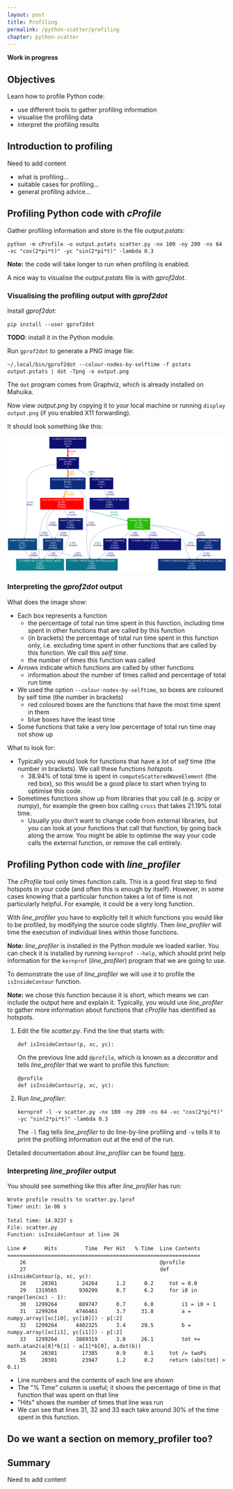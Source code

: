 ```yaml
---
layout: post
title: Profiling
permalink: /python-scatter/profiling
chapter: python-scatter
---
```


**Work in progress**

## Objectives

Learn how to profile Python code:

* use different tools to gather profiling information
* visualise the profiling data
* interpret the profiling results

## Introduction to profiling

Need to add content

* what is profiling...
* suitable cases for profiling...
* general profiling advice...


## Profiling Python code with *cProfile*

Gather profiling information and store in the file *output.pstats*:

```
python -m cProfile -o output.pstats scatter.py -nx 100 -ny 200 -ns 64 -xc "cos(2*pi*t)" -yc "sin(2*pi*t)" -lambda 0.3
```

**Note:** the code will take longer to run when profiling is enabled.

A nice way to visualise the  *output.pstats* file is with *gprof2dot*.

### Visualising the profiling output with *gprof2dot*

Install *gprof2dot*:

```
pip install --user gprof2dot
```

**TODO**: install it in the Python module.

Run `gprof2dot` to generate a PNG image file:

```
~/.local/bin/gprof2dot --colour-nodes-by-selftime -f pstats output.pstats | dot -Tpng -o output.png
```

The `dot` program comes from Graphviz, which is already installed on
Mahuika.

Now view *output.png* by copying it to your local machine or running
`display output.png` (if you enabled X11 forwarding).

It should look something like this:

![profiling-results](images/scatter-profile.png)

### Interpreting the *gprof2dot* output

What does the image show:

* Each box represents a function
  - the percentage of total run time spent in this function, including time
    spent in other functions that are called by this function
  - (in brackets) the percentage of total run time spent in this function
    only, i.e. excluding time spent in other functions that are called by this
    function. We call this *self time*.
  - the number of times this function was called
* Arrows indicate which functions are called by other functions
  - information about the number of times called and percentage of total run
    time 
* We used the option `--colour-nodes-by-selftime`, so boxes are coloured by
  self time (the number in brackets)
  - red coloured boxes are the functions that have the most time spent in them
  - blue boxes have the least time
* Some functions that take a very low percentage of total run time may not
  show up

What to look for:

* Typically you would look for functions that have a lot of *self* time (the
  number in brackets). We call these functions *hotspots*.
  - 38.94% of total time is spent in `computeScatteredWaveElement` (the red
    box), so this would be a good place to start when trying to optimise this
    code.
* Sometimes functions show up from libraries that you call (e.g. *scipy* or
  *numpy*), for example the green box calling `cross` that takes 21.19% total
  time.
  - Usually you don't want to change code from external libraries, but you can
    look at your functions that call that function, by going back along the
    arrow. You might be able to optimise the way your code calls the external
    function, or remove the call entirely.



## Profiling Python code with *line_profiler*

The *cProfile* tool only times function calls. This is a good first step to
find hotspots in your code (and often this is enough by itself). However, in
some cases knowing that a particular function takes a lot of time is not
particularly helpful. For example, it could be a very long function.

With *line_profiler* you have to explicitly tell it which functions you would
like to be profiled, by modifying the source code slightly. Then
*line_profiler* will time the execution of individual lines within those
functions.

**Note:** *line_profiler* is installed in the Python module we loaded earlier.
You can check it is installed by running `kernprof --help`, which should print
help information for the `kernprof` (*line_profiler*) program that we are going
to use.

To demonstrate the use of *line_profiler* we will use it to profile the
`isInsideContour` function.

**Note:** we chose this function because it is short, which means we can
include the output here and explain it. Typically, you would use
*line_profiler* to gather more information about functions that *cProfile* has
identified as hotspots.

1. Edit the file *scatter.py*. Find the line that starts with:
   ```
   def isInsideContour(p, xc, yc):
   ```
   On the previous line add `@profile`, which is known as a *decorator* and
   tells *line_profiler* that we want to profile this function:
   ```
   @profile
   def isInsideContour(p, xc, yc):
   ```
2. Run *line_profiler*:
   ```
   kernprof -l -v scatter.py -nx 100 -ny 200 -ns 64 -xc "cos(2*pi*t)" -yc "sin(2*pi*t)" -lambda 0.3
   ```
   The `-l` flag tells *line_profiler* to do line-by-line profiling and `-v`
   tells it to print the profiling information out at the end of the run.

Detailed documentation about *line_profiler* can be found
[here](https://github.com/rkern/line_profiler).

### Interpreting *line_profiler* output

You should see something like this after *line_profiler* has run:

```
Wrote profile results to scatter.py.lprof
Timer unit: 1e-06 s

Total time: 14.9237 s
File: scatter.py
Function: isInsideContour at line 26

Line #      Hits         Time  Per Hit   % Time  Line Contents
==============================================================
    26                                           @profile
    27                                           def isInsideContour(p, xc, yc):
    28     20301        24264      1.2      0.2  	tot = 0.0
    29   1319565       930299      0.7      6.2  	for i0 in range(len(xc) - 1):
    30   1299264       889747      0.7      6.0  		i1 = i0 + 1
    31   1299264      4746461      3.7     31.8  		a = numpy.array([xc[i0], yc[i0]]) - p[:2]
    32   1299264      4402325      3.4     29.5  		b = numpy.array([xc[i1], yc[i1]]) - p[:2]
    33   1299264      3889319      3.0     26.1  		tot += math.atan2(a[0]*b[1] - a[1]*b[0], a.dot(b))
    34     20301        17385      0.9      0.1  	tot /= twoPi
    35     20301        23947      1.2      0.2  	return (abs(tot) > 0.1)
```

* Line numbers and the contents of each line are shown
* The "% Time" column is useful; it shows the percentage of time in that
  function that was spent on that line
* "Hits" shows the number of times that line was run
* We can see that lines 31, 32 and 33 each take around 30% of the time spent
  in this function.

## Do we want a section on memory_profiler too?

## Summary

Need to add content

